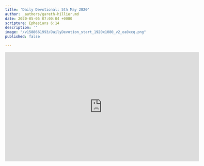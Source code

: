 ```yaml
---
title: 'Daily Devotional: 5th May 2020'
author: _authors/gareth-hillier.md
date: 2020-05-05 07:00:04 +0000
scripture: Ephesians 6:14
description: ''
image: "/v1588661993/DailyDevotion_start_1920x1080_v2_oa0xcq.png"
published: false

---
```

<iframe src="https://player.vimeo.com/video/414875472" width="640" height="360" frameborder="0" allow="autoplay; fullscreen" allowfullscreen></iframe>